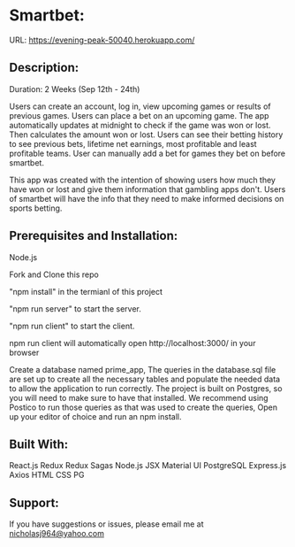 
# Smartbet:
URL: https://evening-peak-50040.herokuapp.com/

## Description:
Duration: 2 Weeks (Sep 12th - 24th)

Users can create an account, log in, view upcoming games or results of previous games. Users can place a bet on an upcoming game. The app automatically updates at midnight to check if the game was won or lost. Then calculates the amount won or lost. Users can see their betting history to see previous bets, lifetime net earnings, most profitable and least profitable teams. User can manually add a bet for games they bet on before smartbet.

This app was created with the intention of showing users how much they have won or lost and give them information that gambling apps don't. Users of smartbet will have the info that they need to make informed decisions on sports betting. 

## Prerequisites and Installation:

Node.js

Fork and Clone this repo

"npm install" in the termianl of this project

"npm run server" to start the server.

"npm run client" to start the client.

npm run client will automatically open http://localhost:3000/ in your browser

Create a database named prime_app, The queries in the database.sql file are set up to create all the necessary tables and populate the needed data to allow the application to run correctly. The project is built on Postgres, so you will need to make sure to have that installed. We recommend using Postico to run those queries as that was used to create the queries, Open up your editor of choice and run an npm install.

## Built With:

React.js
Redux
Redux Sagas
Node.js
JSX
Material UI
PostgreSQL
Express.js
Axios
HTML
CSS
PG

## Support:

If you have suggestions or issues, please email me at nicholasj964@yahoo.com
